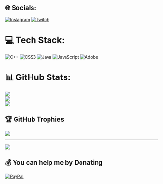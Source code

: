 
## 🌐 Socials:
[![Instagram](https://img.shields.io/badge/Instagram-%23E4405F.svg?logo=Instagram&logoColor=white)](https://instagram.com/denixbottv) [![Twitch](https://img.shields.io/badge/Twitch-%239146FF.svg?logo=Twitch&logoColor=white)](https://twitch.tv/denixbottv) 

# 💻 Tech Stack:
![C++](https://img.shields.io/badge/c++-%2300599C.svg?style=flat&logo=c%2B%2B&logoColor=white) ![CSS3](https://img.shields.io/badge/css3-%231572B6.svg?style=flat&logo=css3&logoColor=white) ![Java](https://img.shields.io/badge/java-%23ED8B00.svg?style=flat&logo=openjdk&logoColor=white) ![JavaScript](https://img.shields.io/badge/javascript-%23323330.svg?style=flat&logo=javascript&logoColor=%23F7DF1E) ![Adobe](https://img.shields.io/badge/adobe-%23FF0000.svg?style=flat&logo=adobe&logoColor=white)
# 📊 GitHub Stats:
![](https://github-readme-stats.vercel.app/api?username=DenixBotTv&theme=tokyonight&hide_border=true&include_all_commits=false&count_private=false)<br/>
![](https://github-readme-streak-stats.herokuapp.com/?user=DenixBotTv&theme=tokyonight&hide_border=true)<br/>
![](https://github-readme-stats.vercel.app/api/top-langs/?username=DenixBotTv&theme=tokyonight&hide_border=true&include_all_commits=false&count_private=false&layout=compact)

## 🏆 GitHub Trophies
![](https://github-profile-trophy.vercel.app/?username=DenixBotTv&theme=onedark&no-frame=false&no-bg=true&margin-w=4)

---
[![](https://visitcount.itsvg.in/api?id=DenixBotTv&icon=5&color=1)](https://visitcount.itsvg.in)

  ## 💰 You can help me by Donating
  [![PayPal](https://img.shields.io/badge/PayPal-00457C?style=for-the-badge&logo=paypal&logoColor=white)](https://paypal.me/https://paypal.me/DenixBotTv) 

  
<!-- Proudly created with GPRM ( https://gprm.itsvg.in ) -->
